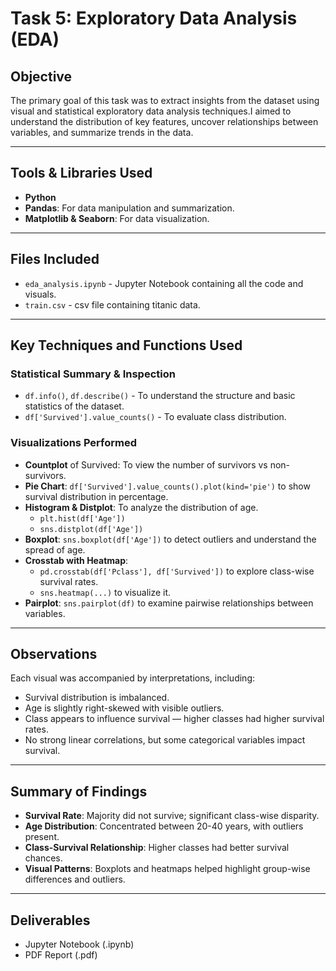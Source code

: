 # Task 5: Exploratory Data Analysis (EDA)

## Objective
The primary goal of this task was to extract insights from the dataset using visual and statistical exploratory data analysis techniques.I aimed to understand the distribution of key features, uncover relationships between variables, and summarize trends in the data.

---

## Tools & Libraries Used
- **Python**
- **Pandas**: For data manipulation and summarization.
- **Matplotlib & Seaborn**: For data visualization.

---

## Files Included
- `eda_analysis.ipynb` - Jupyter Notebook containing all the code and visuals.
- `train.csv` - csv file containing titanic data.

---

## Key Techniques and Functions Used

### Statistical Summary & Inspection
- `df.info()`, `df.describe()` - To understand the structure and basic statistics of the dataset.
- `df['Survived'].value_counts()` - To evaluate class distribution.

### Visualizations Performed
- **Countplot** of Survived: To view the number of survivors vs non-survivors.
- **Pie Chart**: `df['Survived'].value_counts().plot(kind='pie')` to show survival distribution in percentage.
- **Histogram & Distplot**: To analyze the distribution of age.
  - `plt.hist(df['Age'])`
  - `sns.distplot(df['Age'])`
- **Boxplot**: `sns.boxplot(df['Age'])` to detect outliers and understand the spread of age.
- **Crosstab with Heatmap**:
  - `pd.crosstab(df['Pclass'], df['Survived'])` to explore class-wise survival rates.
  - `sns.heatmap(...)` to visualize it.
- **Pairplot**: `sns.pairplot(df)` to examine pairwise relationships between variables.

---

## Observations
Each visual was accompanied by interpretations, including:
- Survival distribution is imbalanced.
- Age is slightly right-skewed with visible outliers.
- Class appears to influence survival — higher classes had higher survival rates.
- No strong linear correlations, but some categorical variables impact survival.

---

## Summary of Findings
- **Survival Rate**: Majority did not survive; significant class-wise disparity.
- **Age Distribution**: Concentrated between 20-40 years, with outliers present.
- **Class-Survival Relationship**: Higher classes had better survival chances.
- **Visual Patterns**: Boxplots and heatmaps helped highlight group-wise differences and outliers.

---

## Deliverables
- Jupyter Notebook (.ipynb)
- PDF Report (.pdf)


